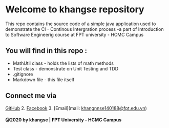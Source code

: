 # Welcome to khangse repository 
This repo contains the source code of a simple java application used to demonstrate the CI - Continous Intergration process
-a part of Introduction to Software Engineerig course at FPT university - HCMC Campus 
## You will find in this repo :
* MathUtil class - holds the lists of math methods 
* Test class - demonstrate on Unit Testing and TDD 
* .gitignore 
* Markdown file - this file itself 

## Connect me via 
[GitHub](https://github.com/khangse)
2. [Facebook](https://www.facebook.com/profile.php?id=100008349272643)
3. [Email](mail: khangnnse140188@fpt.edu.vn)

#### @2020 by khangse | FPT University - HCMC Campus